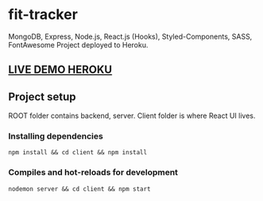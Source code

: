 # fit-tracker

MongoDB, Express, Node.js, React.js (Hooks), Styled-Components, SASS, FontAwesome
Project deployed to Heroku.

## [LIVE DEMO HEROKU](https://fit-tracker-mrf.herokuapp.com/)

## Project setup
ROOT folder contains backend, server. 
Client folder is where React UI lives.

### Installing dependencies
```
npm install && cd client && npm install
```

### Compiles and hot-reloads for development
```
nodemon server && cd client && npm start
```
